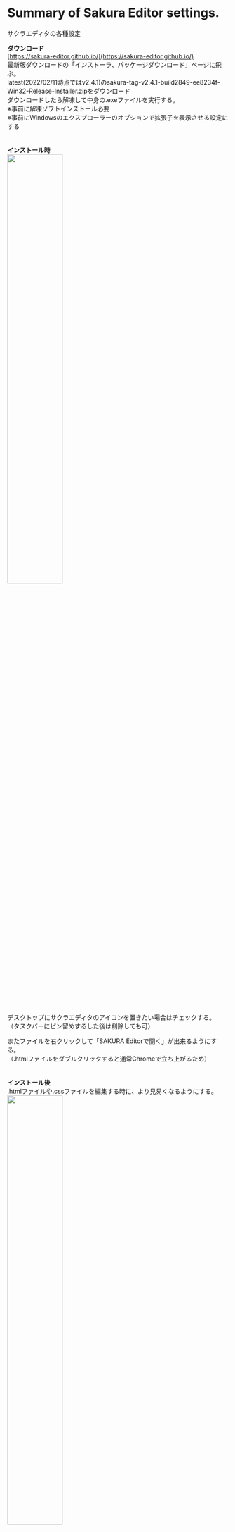 # Summary of Sakura Editor settings.

サクラエディタの各種設定  

**ダウンロード**  
[https://sakura-editor.github.io/](https://sakura-editor.github.io/)  
最新版ダウンロードの「インストーラ、パッケージダウンロード」ページに飛ぶ。  
latest(2022/02/11時点ではv2.4.1)のsakura-tag-v2.4.1-build2849-ee8234f-Win32-Release-Installer.zipをダウンロード  
ダウンロードしたら解凍して中身の.exeファイルを実行する。  
※事前に解凍ソフトインストール必要  
※事前にWindowsのエクスプローラーのオプションで拡張子を表示させる設定にする  
　  

**インストール時**  
<img src="https://evofan.github.io/test_sakura_editor/screenshot/pic_sakura_install.jpg" width="50%">  
デスクトップにサクラエディタのアイコンを置きたい場合はチェックする。  
（タスクバーにピン留めするした後は削除しても可）  

またファイルを右クリックして「SAKURA Editorで開く」が出来るようにする。  
（.htmlファイルをダブルクリックすると通常Chromeで立ち上がるため）  
　  
   
**インストール後**  
.htmlファイルや.cssファイルを編集する時に、より見易くなるようにする。  
<img src="https://evofan.github.io/test_sakura_editor/screenshot/pic_sakura1.jpg" width="50%">  

<img src="https://evofan.github.io/test_sakura_editor/screenshot/pic_sakura2.jpg" width="50%">  

<img src="https://evofan.github.io/test_sakura_editor/screenshot/pic_sakura3.jpg" width="50%">  

<img src="https://evofan.github.io/test_sakura_editor/screenshot/pic_sakura4.jpg" width="50%">  

サンプルのtest.htmlをサクラエディタで開いてコメント3カ所が緑色になっていればok。
<img src="https://evofan.github.io/test_sakura_editor/screenshot/pic_sakura5.jpg" width="50%">  

